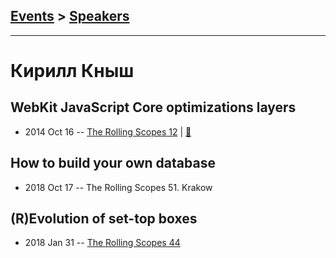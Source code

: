 ## [Events](../README.md) > [Speakers](../speakers.md)
---

# Кирилл Кныш

## WebKit JavaScript Core optimizations layers
- 2014 Oct 16 -- [The Rolling Scopes 12](https://www.youtube.com/watch?v=xALTXSE8GQA)  | [:notebook:](http://goo.gl/guASWu)  
## How to build your own database
- 2018 Oct 17 -- The Rolling Scopes 51. Krakow    
## (R)Evolution of set-top boxes
- 2018 Jan 31 -- [The Rolling Scopes 44](https://www.youtube.com/watch?v=cyfg-S-yCUk)    
